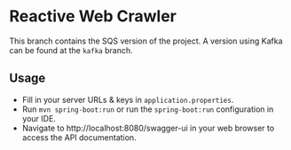 # Reactive Web Crawler

This branch contains the SQS version of the project. A version using Kafka can be found at the `kafka` branch.

## Usage

* Fill in your server URLs & keys in `application.properties`.
* Run `mvn spring-boot:run` or run the `spring-boot:run` configuration in your IDE.
* Navigate to http://localhost:8080/swagger-ui in your web browser to access the API documentation.

